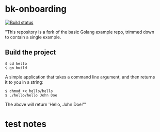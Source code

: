 # bk-onboarding

[![Build status](https://badge.buildkite.com/d52f85e06bc83baa524bed54f784f6c7f8da8ea8aac0d7481f.svg)](https://buildkite.com/micaela-sandbox/bk-onboard)

"This repository is a fork of the basic Golang example repo, trimmed down to contain a single example.

## Build the project

```
$ cd hello
$ go build
```

A simple application that takes a command line argument, and then returns it to you in a string:

```
$ chmod +x hello/hello
$ ./hello/hello John Doe
```

The above will return 'Hello, John Doe!'"

# test notes